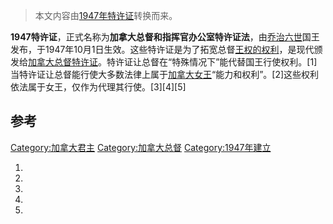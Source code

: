 > 本文内容由[1947年特许证](https://zh.wikipedia.org/wiki/1947年特许证)转换而来。


**1947特许证**，正式名称为**加拿大总督和指挥官办公室特许证法**，由[乔治六世](../Page/乔治六世.md "wikilink")国王发布，于1947年10月1日生效。这些特许证是为了拓宽总督[王权的权利](https://zh.wikipedia.org/wiki/王权 "wikilink")，是现代颁发给[加拿大总督](https://zh.wikipedia.org/wiki/加拿大总督 "wikilink")[特许证](https://zh.wikipedia.org/wiki/特许证 "wikilink")。特许证让总督在“特殊情况下”能代替国王行使权利。\[1\]当特许证让总督能行使大多数法律上属于[加拿大女王](https://zh.wikipedia.org/wiki/加拿大女王 "wikilink")“能力和权利”。\[2\]这些权利依法属于女王，仅作为代理其行使。\[3\]\[4\]\[5\]

## 参考

[Category:加拿大君主](https://zh.wikipedia.org/wiki/Category:加拿大君主 "wikilink") [Category:加拿大总督](https://zh.wikipedia.org/wiki/Category:加拿大总督 "wikilink") [Category:1947年建立](https://zh.wikipedia.org/wiki/Category:1947年建立 "wikilink")

1.
2.
3.
4.
5.